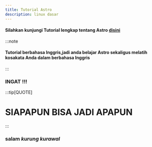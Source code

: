 ```yaml
---
title: Tutorial Astro
description: linux dasar
---
```


#### Silahkan kunjungi Tutorial lengkap tentang Astro [disini](/reference/astro)

:::note

#### Tutorial berbahasa Inggris,jadi anda belajar Astro sekaligus melatih kosakata Anda dalam berbahasa Inggris

:::

### INGAT !!!

:::tip[QUOTE]

# SIAPAPUN BISA JADI APAPUN

:::

### salam _kurung kurawal_
